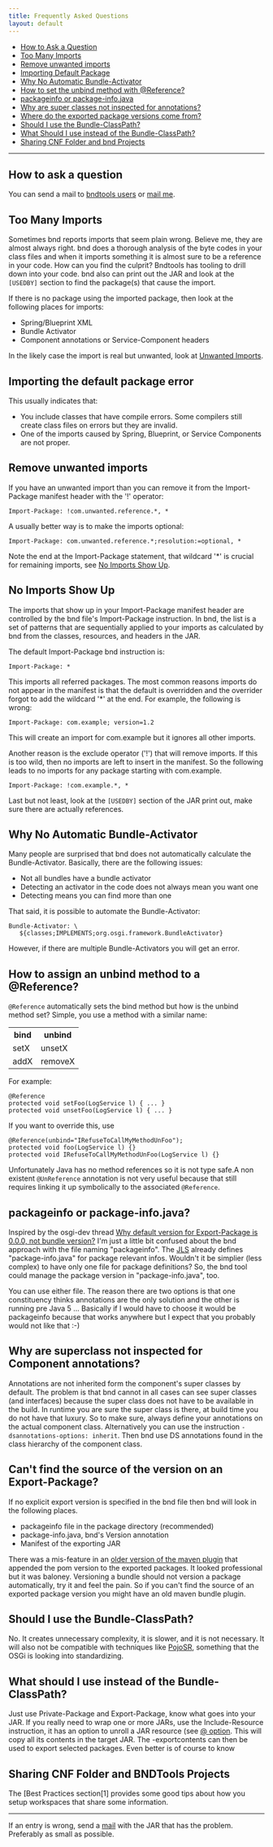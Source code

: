 ```yaml
---
title: Frequently Asked Questions
layout: default
---
```



* [How to Ask a Question](?#howToAsk)
* [Too Many Imports](?#tooManyImports)
* [Remove unwanted imports](?#removeUnwantedImports)
* [Importing Default Package](?#importingDefaultPackage)
* [Why No Automatic Bundle-Activator](?#automaticActivator)
* [How to set the unbind method with @Reference?](?#unbindMethod)
* [packageinfo or package-info.java](?#packageinfo)
* [Why are super classes not inspected for annotations?](?#supercomps)
* [Where do the exported package versions come from?](?#exportversions)
* [Should I use the Bundle-ClassPath?](?#bundleclasspath)
* [What Should I use instead of the Bundle-ClassPath?](?#bundleclasspath2)
* [Sharing CNF Folder and bnd Projects](?#workspaceSharing)
----

## How to ask a question <a name="howToAsk"/>
You can send a mail to [bndtools users](http://groups.google.com/group/bndtools-users/) or [mail me](mailto:Peter.Kriens@aQute.biz).

## Too Many Imports <a name="tooManyImports"/>
Sometimes bnd reports imports that seem plain wrong. Believe me, they are almost always right. bnd does a thorough analysis of the byte codes in your class files and when it imports something it is almost sure to be a reference in your code. How can you find the culprit? Bndtools has tooling to drill down into your code. bnd also can print out the JAR and look at the `[USEDBY]` section to find the package(s) that cause the import.

If there is no package using the imported package, then look at the following places for imports:

* Spring/Blueprint XML
* Bundle Activator
* Component annotations or Service-Component headers

In the likely case the import is real but unwanted, look at [Unwanted Imports](?#removeUnwantedImports).

## Importing the default package error <a name="importingDefaultPackage"/>
This usually indicates that:

* You include classes that have compile errors. Some compilers still create class files on errors but they are invalid.
* One of the imports caused by Spring, Blueprint, or Service Components are not proper.

## Remove unwanted imports <a name="removeUnwantedImports"/>
If you have an unwanted import than you can remove it from the Import-Package manifest header with the '!' operator:

    Import-Package: !com.unwanted.reference.*, *

A usually better way is to make the imports optional:

    Import-Package: com.unwanted.reference.*;resolution:=optional, *

Note the end at the Import-Package statement, that wildcard '*' is crucial for remaining imports, see [No Imports Show Up](?#noImports).

## No Imports Show Up <a name="noImports"/>
The imports that show up in your Import-Package manifest header are controlled by the bnd file's Import-Package instruction. In bnd, the list is a set of patterns that are sequentially applied to your imports as calculated by bnd from the classes, resources, and headers in the JAR.

The default Import-Package bnd instruction is:

    Import-Package: *

This imports all referred packages. The most common reasons imports do not appear in the manifest is that the default is overridden and the overrider forgot to add the wildcard '*' at the end. For example, the following is wrong:

    Import-Package: com.example; version=1.2

This will create an import for com.example but it ignores all other imports.

Another reason is the exclude operator ('!') that will remove imports. If this is too wild, then no imports are left to insert in the manifest. So the following leads to no imports for any package starting with com.example.

    Import-Package: !com.example.*, *

Last but not least, look at the `[USEDBY]` section of the JAR print out, make sure there are actually references.

## Why No Automatic Bundle-Activator <a name="automaticActivator"/>
Many people are surprised that bnd does not automatically calculate the Bundle-Activator. Basically, there are the following issues:

* Not all bundles have a bundle activator
* Detecting an activator in the code does not always mean you want one
* Detecting means you can find more than one

That said, it is possible to automate the Bundle-Activator:

    Bundle-Activator: \
       ${classes;IMPLEMENTS;org.osgi.framework.BundleActivator}

However, if there are multiple Bundle-Activators you will get an error.

## How to assign an unbind method to a @Reference? <a name="unbindMethod"/>
`@Reference` automatically sets the bind method but how is the unbind method set? Simple, you use a method with a similar name:

<table style="width:100%">
  <tr>
    <th>bind</th>
    <th>unbind</th>
  </tr>
  <tr>
    <td>setX</td>
    <td>unsetX</td>
  </tr>
  <tr>
    <td>addX</td>
    <td>removeX</td>
  </tr>
</table>

For example:

    @Reference
    protected void setFoo(LogService l) { ... }
    protected void unsetFoo(LogService l) { ... }

If you want to override this, use

    @Reference(unbind="IRefuseToCallMyMethodUnFoo");
    protected void foo(LogService l) {}
    protected void IRefuseToCallMyMethodUnFoo(LogService l) {}

Unfortunately Java has no method references so it is not type safe.A non existent `@UnReference` annotation is not very useful because that still requires linking it up symbolically to the associated `@Reference`.

## packageinfo or package-info.java? <a name="packageinfo"/>
Inspired by the osgi-dev thread [Why default version for Export-Package is 0.0.0, not bundle version?](http://www.mail-archive.com/osgi-dev@mail.osgi.org/msg01514.html) I'm just a little bit confused about the bnd approach with the file naming "packageinfo". The [JLS](http://java.sun.com/docs/books/jls/third_edition/html/packages.html) already defines "package-info.java" for package relevant infos. Wouldn't it be simplier (less complex) to have only one file for package definitions? So, the bnd tool could manage the package version in "package-info.java", too.

You can use either file. The reason there are two options is that one constituency thinks annotations are the only solution and the other is running pre Java 5 ... Basically if I would have to choose it would be packageinfo because that works anywhere but I expect that you probably would not like that :-) 

## Why are superclass not inspected for Component annotations? <a name="supercomps"/>
Annotations are not inherited form the component's super classes by default. The problem is that bnd cannot in all cases can see super classes (and interfaces) because the super class does not have to be available in the build. In runtime you are sure the super class is there, at build time you do not have that luxury. So to make sure, always define your annotations on the actual component class. Alternatively you can use the instruction `-dsannotations-options: inherit`. Then bnd use DS annotations found in the class hierarchy of the component class.

## Can't find the source of the version on an Export-Package? <a name="exportversions"/>
If no explicit export version is specified in the bnd file then bnd will look in the following places.

* packageinfo file in the package directory (recommended)
* package-info.java, bnd's Version annotation
* Manifest of the exporting JAR

There was a mis-feature in an [older version of the maven plugin](http://www.mail-archive.com/users@felix.apache.org/msg09656.html) that appended the pom version to the exported packages. It looked professional but it was baloney. Versioning a bundle should not version a package automatically, try it and feel the pain. So if you can't find the source of an exported package version you might have an old maven bundle plugin. 

## Should I use the Bundle-ClassPath? <a name="bundleclasspath"/>
No. It creates unnecessary complexity, it is slower, and it is not necessary. It will also not be compatible with techniques like [PojoSR](http://code.google.com/p/pojosr), something that the OSGi is looking into standardizing.

## What should I use instead of the Bundle-ClassPath? <a name="bundleclasspath2"/>
Just use Private-Package and Export-Package, know what goes into your JAR. If you really need to wrap one or more JARs, use the Include-Resource instruction, it has an option to unroll a JAR resource (see [@ option](?#include-resource). This will copy all its contents in the target JAR. The -exportcontents can then be used to export selected packages. Even better is of course to know 

## Sharing CNF Folder and BNDTools Projects <a name="workspaceSharing"/>
The [Best Practices section[1] provides some good tips about how you setup workspaces that share some information. 

-----

If an entry is wrong, send a [mail](mailto:bnd@aQute.biz) with the JAR that has the problem. Preferably as small as possible.

